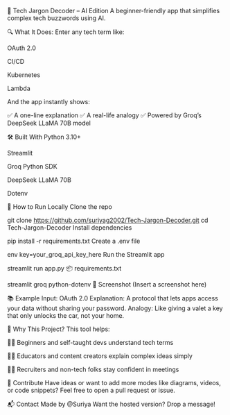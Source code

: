 📘 Tech Jargon Decoder – AI Edition
A beginner-friendly app that simplifies complex tech buzzwords using AI.

🔍 What It Does:
Enter any tech term like:

OAuth 2.0

CI/CD

Kubernetes

Lambda

And the app instantly shows:

✅ A one-line explanation
✅ A real-life analogy
✅ Powered by Groq’s DeepSeek LLaMA 70B model

🛠 Built With
Python 3.10+

Streamlit

Groq Python SDK

DeepSeek LLaMA 70B

Dotenv

🚀 How to Run Locally
Clone the repo

git clone https://github.com/suriyag2002/Tech-Jargon-Decoder.git
cd Tech-Jargon-Decoder
Install dependencies

pip install -r requirements.txt
Create a .env file

env
key=your_groq_api_key_here
Run the Streamlit app

streamlit run app.py
📦 requirements.txt

streamlit
groq
python-dotenv
📸 Screenshot
(Insert a screenshot here)

📚 Example
Input: OAuth 2.0
Explanation: A protocol that lets apps access your data without sharing your password.
Analogy: Like giving a valet a key that only unlocks the car, not your home.

🧠 Why This Project?
This tool helps:

🧑‍💻 Beginners and self-taught devs understand tech terms

🧑‍🏫 Educators and content creators explain complex ideas simply

🧑‍💼 Recruiters and non-tech folks stay confident in meetings

🤝 Contribute
Have ideas or want to add more modes like diagrams, videos, or code snippets?
Feel free to open a pull request or issue.

📬 Contact
Made by @Suriya
Want the hosted version? Drop a message!
